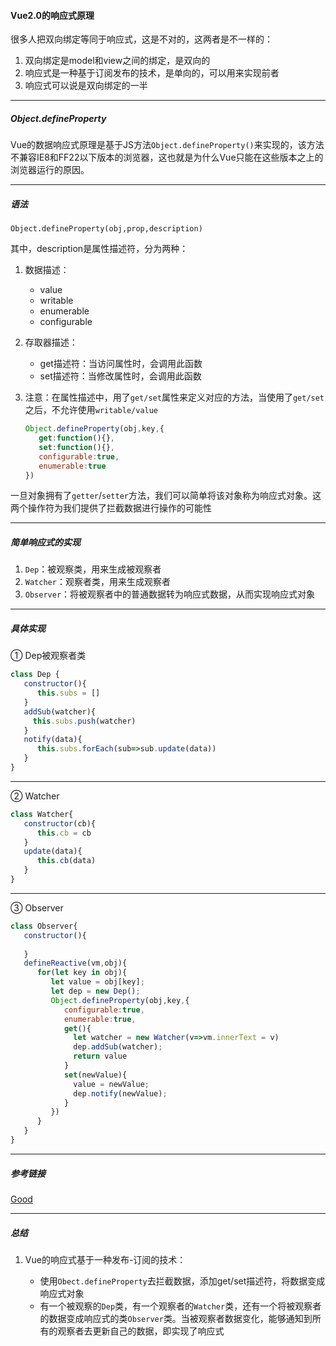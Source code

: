 #### Vue2.0的响应式原理

很多人把双向绑定等同于响应式，这是不对的，这两者是不一样的：

1. 双向绑定是model和view之间的绑定，是双向的
2. 响应式是一种基于订阅发布的技术，是单向的，可以用来实现前者
3. 响应式可以说是双向绑定的一半

---

##### Object.defineProperty

Vue的数据响应式原理是基于JS方法`Object.defineProperty()`来实现的，该方法不兼容IE8和FF22以下版本的浏览器，这也就是为什么Vue只能在这些版本之上的浏览器运行的原因。

---

##### 语法

`Object.defineProperty(obj,prop,description)`

其中，description是属性描述符，分为两种：

1. 数据描述：

   + value
   + writable
   + enumerable
   + configurable

2. 存取器描述：

   + get描述符：当访问属性时，会调用此函数
   + set描述符：当修改属性时，会调用此函数

3. 注意：在属性描述中，用了`get/set`属性来定义对应的方法，当使用了`get/set`之后，不允许使用`writable/value`

   ```javascript
   Object.defineProperty(obj,key,{
      get:function(){},
      set:function(){},
      configurable:true,
      enumerable:true
   })
   ```

   

一旦对象拥有了`getter`/`setter`方法，我们可以简单将该对象称为响应式对象。这两个操作符为我们提供了拦截数据进行操作的可能性

---

##### 简单响应式的实现

1. `Dep`：被观察类，用来生成被观察者
2. `Watcher`：观察者类，用来生成观察者
3. `Observer`：将被观察者中的普通数据转为响应式数据，从而实现响应式对象

---

##### 具体实现

① Dep被观察者类

```javascript
class Dep {
   constructor(){
      this.subs = [] 
   } 
   addSub(watcher){
     this.subs.push(watcher)  
   } 
   notify(data){
      this.subs.forEach(sub=>sub.update(data)) 
   } 
}
```

---

② Watcher

```javascript
class Watcher{
   constructor(cb){
      this.cb = cb 
   } 
   update(data){
      this.cb(data) 
   }
}
```

---

③ Observer

```javascript
class Observer{
   constructor(){
       
   }
   defineReactive(vm,obj){
      for(let key in obj){
         let value = obj[key];
         let dep = new Dep();
         Object.defineProperty(obj,key,{
            configurable:true,
            enumerable:true,
            get(){
              let watcher = new Watcher(v=>vm.innerText = v) 
              dep.addSub(watcher);
              return value  
            }
            set(newValue){
              value = newValue;
              dep.notify(newValue);
            } 
         }) 
      } 
   }
}
```

---

##### 参考链接

[Good](https://segmentfault.com/a/1190000038921922)

---

##### 总结

1. Vue的响应式基于一种发布-订阅的技术：

   + 使用`Obect.defineProperty`去拦截数据，添加get/set描述符，将数据变成响应式对象
   + 有一个被观察的`Dep`类，有一个观察者的`Watcher`类，还有一个将被观察者的数据变成响应式的类`Observer`类。当被观察者数据变化，能够通知到所有的观察者去更新自己的数据，即实现了响应式

   































